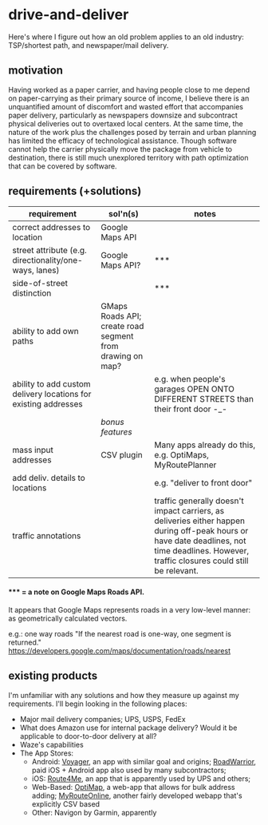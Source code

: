 # drive-and-deliver
Here's where I figure out how an old problem applies to an old industry: TSP/shortest path, and newspaper/mail delivery.

## motivation
Having worked as a paper carrier, and having people close to me depend on paper-carrying as their primary source of income, I believe there is an unquantified amount of discomfort and wasted effort that accompanies paper delivery, particularly as newspapers downsize and subcontract physical deliveries out to overtaxed local centers. At the same time, the nature of the work plus the challenges posed by terrain and urban planning has limited the efficacy of technological assistance. Though software cannot help the carrier physically move the package from vehicle to destination, there is still much unexplored territory with path optimization that can be covered by software. 

## requirements (+solutions)
| requirement | sol'n(s) | notes |
| --- | --- | --- |
| correct addresses to location | Google Maps API | |
| street attribute (e.g. directionality/one-ways, lanes) | Google Maps API? | *** |
| side-of-street distinction | | *** |
| ability to add own paths | GMaps Roads API; create road segment from drawing on map? | |
| ability to add custom delivery locations for existing addresses | | e.g. when people's garages OPEN ONTO DIFFERENT STREETS than their front door -_- |
| | *bonus features* | |
| mass input addresses | CSV plugin | Many apps already do this, e.g. OptiMaps, MyRoutePlanner |
| add deliv. details to locations | | e.g. "deliver to front door" |
| traffic annotations | | traffic generally doesn't impact carriers, as deliveries either happen during off-peak hours or have date deadlines, not time deadlines. However, traffic closures could still be relevant. |

#### *** = a note on Google Maps Roads API.
It appears that Google Maps represents roads in a very low-level manner: as geometrically calculated vectors. 

e.g.: one way roads
"If the nearest road is one-way, one segment is returned." https://developers.google.com/maps/documentation/roads/nearest

## existing products
I'm unfamiliar with any solutions and how they measure up against my requirements. I'll begin looking in the following places:
* Major mail delivery companies; UPS, USPS, FedEx
* What does Amazon use for internal package delivery? Would it be applicable to door-to-door delivery at all?
* Waze's capabilities
* The App Stores:
    * Android: [Voyager](https://play.google.com/store/apps/details?id=com.sensis.voyager&hl=en), an app with similar goal and origins; [RoadWarrior](https://www.roadwarriorllc.com), paid iOS + Android app also used by many subcontractors;
    * iOS: [Route4Me](https://itunes.apple.com/us/app/route4me-route-planner/id349853799?mt=8), an app that is apparently used by UPS and others;
    * Web-Based: [OptiMap](https://gebweb.net/optimap/), a web-app that allows for bulk address adding; [MyRouteOnline](https://www.myrouteonline.com), another fairly developed webapp that's explicitly CSV based
    * Other: Navigon by Garmin, apparently 
